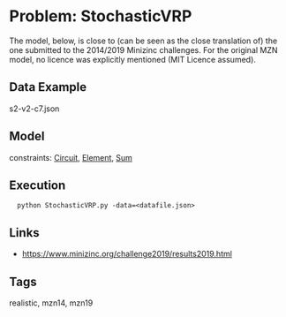 # Problem: StochasticVRP

The model, below, is close to (can be seen as the close translation of) the one submitted to the 2014/2019 Minizinc challenges.
For the original MZN model, no licence was explicitly mentioned (MIT Licence assumed).

## Data Example
  s2-v2-c7.json

## Model
  constraints: [Circuit](https://pycsp.org/documentation/constraints/Circuit), [Element](https://pycsp.org/documentation/constraints/Element), [Sum](https://pycsp.org/documentation/constraints/Sum)

## Execution
```
  python StochasticVRP.py -data=<datafile.json>
```

## Links
  - https://www.minizinc.org/challenge2019/results2019.html

## Tags
  realistic, mzn14, mzn19
